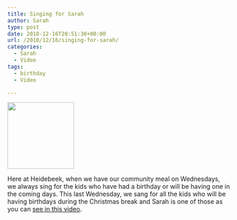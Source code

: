 ```yaml
---
title: Singing for Sarah
author: Sarah
type: post
date: 2010-12-16T20:51:30+00:00
url: /2010/12/16/singing-for-sarah/
categories:
  - Sarah
  - Video
tags:
  - birthday
  - Video

---
```

[<img class="alignnone size-thumbnail wp-image-223" title="Sarah ice-cream cake" src="http://www.sarah-blevins.com/wp-content/uploads/2010/12/Sarah-icecake-150x150.jpg" alt="" width="150" height="150" srcset="http://www.sarah-blevins.com/wp-content/uploads/2010/12/Sarah-icecake-150x150.jpg 150w, http://www.sarah-blevins.com/wp-content/uploads/2010/12/Sarah-icecake-300x300.jpg 300w, http://www.sarah-blevins.com/wp-content/uploads/2010/12/Sarah-icecake.jpg 586w" sizes="(max-width: 150px) 100vw, 150px" />][1]

Here at Heidebeek, when we have our community meal on Wednesdays, we always sing for the kids who have had a birthday or will be having one in the coming days. This last Wednesday, we sang for all the kids who will be having birthdays during the Christmas break and Sarah is one of those as you can [see in this video][1].

 [1]: http://www.flickr.com/photos/theblevins/5263359489/in/photostream/
